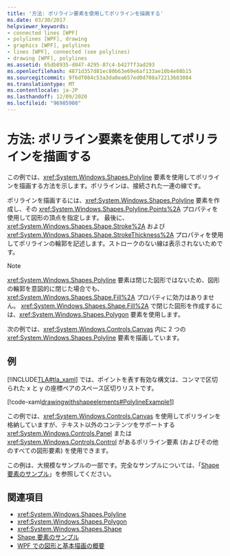 ```yaml
---
title: '方法: ポリライン要素を使用してポリラインを描画する'
ms.date: 03/30/2017
helpviewer_keywords:
- connected lines [WPF]
- polylines [WPF], drawing
- graphics [WPF], polylines
- lines [WPF], connected (see polylines)
- drawing [WPF], polylines
ms.assetid: 65db8935-d047-4295-87c4-b427ff3ad293
ms.openlocfilehash: 4871d357d81ec80b63e69e6af133ae10b4e08b15
ms.sourcegitcommit: 9f6df084c53a3da0ea657ed0d708a72213683084
ms.translationtype: MT
ms.contentlocale: ja-JP
ms.lasthandoff: 12/09/2020
ms.locfileid: "96985908"
---
```

# <a name="how-to-draw-a-polyline-by-using-the-polyline-element"></a>方法: ポリライン要素を使用してポリラインを描画する
この例では、<xref:System.Windows.Shapes.Polyline> 要素を使用してポリラインを描画する方法を示します。ポリラインは、接続された一連の線です。  
  
 ポリラインを描画するには、<xref:System.Windows.Shapes.Polyline> 要素を作成し、その <xref:System.Windows.Shapes.Polyline.Points%2A> プロパティを使用して図形の頂点を指定します。 最後に、<xref:System.Windows.Shapes.Shape.Stroke%2A> および <xref:System.Windows.Shapes.Shape.StrokeThickness%2A> プロパティを使用してポリラインの輪郭を記述します。ストロークのない線は表示されないためです。  
  
> [!NOTE]
> <xref:System.Windows.Shapes.Polyline> 要素は閉じた図形ではないため、図形の輪郭を意図的に閉じた場合でも、<xref:System.Windows.Shapes.Shape.Fill%2A> プロパティに効力はありません。 <xref:System.Windows.Shapes.Shape.Fill%2A> で閉じた図形を作成するには、<xref:System.Windows.Shapes.Polygon> 要素を使用します。  
  
 次の例では、<xref:System.Windows.Controls.Canvas> 内に 2 つの <xref:System.Windows.Shapes.Polyline> 要素を描画しています。  
  
## <a name="example"></a>例  
 [!INCLUDE[TLA#tla_xaml](../../../includes/tlasharptla-xaml-md.md)] では、ポイントを表す有効な構文は、コンマで区切られた x と y の座標ペアのスペース区切りリストです。  
  
 [!code-xaml[drawingwithshapeelements#PolylineExample1](~/samples/snippets/csharp/VS_Snippets_Wpf/DrawingWithShapeElements/CS/polylineexample.xaml#polylineexample1)]  
  
 この例では、<xref:System.Windows.Controls.Canvas> を使用してポリラインを格納していますが、テキスト以外のコンテンツをサポートする <xref:System.Windows.Controls.Panel> または <xref:System.Windows.Controls.Control> があるポリライン要素 (およびその他のすべての図形要素) を使用できます。  
  
 この例は、大規模なサンプルの一部です。完全なサンプルについては、「[Shape 要素のサンプル](https://github.com/Microsoft/WPF-Samples/tree/master/Graphics/ShapeElements)」を参照してください。  
  
## <a name="see-also"></a>関連項目

- <xref:System.Windows.Shapes.Polyline>
- <xref:System.Windows.Shapes.Polygon>
- <xref:System.Windows.Shapes.Shape>
- [Shape 要素のサンプル](https://github.com/Microsoft/WPF-Samples/tree/master/Graphics/ShapeElements)
- [WPF での図形と基本描画の概要](shapes-and-basic-drawing-in-wpf-overview.md)
